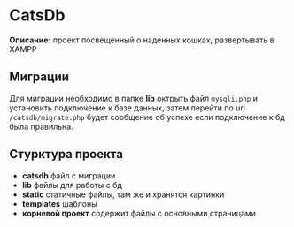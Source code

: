 # CatsDb

**Описание:** проект посвещенный о наденных кошках, развертывать в XAMPP

## Миграции 

Для миграции необходимо в папке **lib** октрыть файл `mysqli.php` и
установить подключение к базе данных, затем перейти
по url `/catsdb/migrate.php` будет сообщение об успехе 
если подключение к бд была правильна.

## Стурктура проекта

- **catsdb** файл с миграции
- **lib** файлы для работы с бд
- **static** статичные файлы, там же и хранятся картинки
- **templates** шаблоны
- **корневой проект** содержит файлы с основными страницами